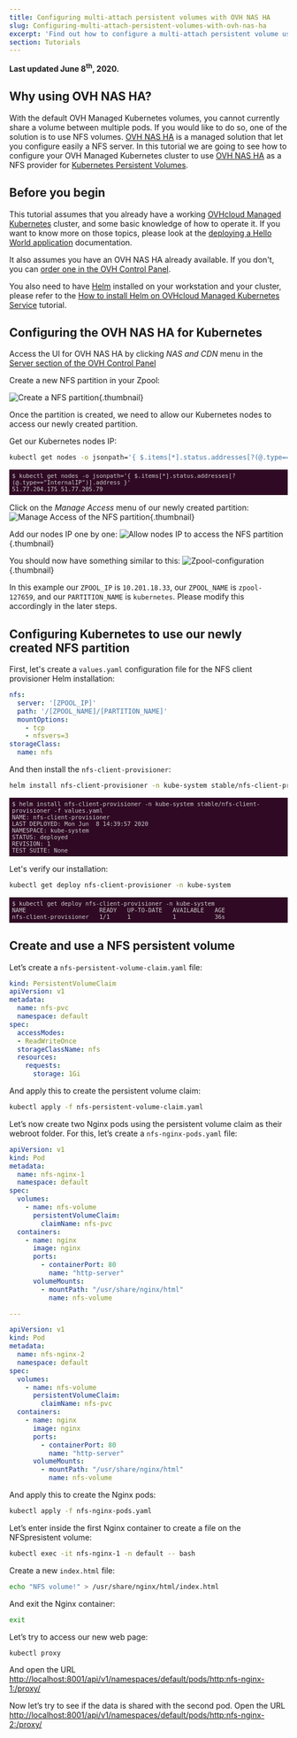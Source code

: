 ```yaml
---
title: Configuring multi-attach persistent volumes with OVH NAS HA
slug: Configuring-multi-attach-persistent-volumes-with-ovh-nas-ha
excerpt: 'Find out how to configure a multi-attach persistent volume using OVH NAS HA'
section: Tutorials
---
```


<style>
 pre {
     font-size: 14px;
 }
 pre.console {
   background-color: #300A24;
   color: #ccc;
   font-family: monospace;
   padding: 5px;
   margin-bottom: 5px;
 }
 pre.console code {
   border: solid 0px transparent;
   font-family: monospace !important;
   font-size: 0.75em;
   color: #ccc;
 }
 .small {
     font-size: 0.75em;
 }
</style>

**Last updated June 8<sup>th</sup>, 2020.**

## Why using OVH NAS HA?

With the default OVH Managed Kubernetes volumes, you cannot currently share a volume between multiple pods. If you would like to do so, one of the solution is to use NFS volumes. [OVH NAS HA](https://www.ovh.com/fr/nas/) is a managed solution that let you configure easily a NFS server. In this tutorial we are going to see how to configure your OVH Managed Kubernetes cluster to use [OVH NAS HA](https://www.ovh.com/fr/nas/) as a NFS provider for [Kubernetes Persistent Volumes](https://kubernetes.io/docs/concepts/storage/persistent-volumes/).

## Before you begin

This tutorial assumes that you already have a working [OVHcloud Managed Kubernetes](https://www.ovhcloud.com/en/public-cloud/kubernetes/) cluster, and some basic knowledge of how to operate it. If you want to know more on those topics, please look at the [deploying a Hello World application](../deploying-hello-world/) documentation.

It also assumes you have an OVH NAS HA already available. If you don't, you can [order one in the OVH Control Panel](https://www.ovh.com/manager/dedicated/#/configuration/nas).

You also need to have [Helm](https://docs.helm.sh/) installed on your workstation and your cluster, please refer to the [How to install Helm on OVHcloud Managed Kubernetes Service](../installing-helm/) tutorial.

## Configuring the OVH NAS HA for Kubernetes

Access the UI for OVH NAS HA by clicking *NAS and CDN* menu in the [Server section of the OVH Control Panel](https://www.ovh.com/manager/dedicated)

Create a new NFS partition in your Zpool:

![Create a NFS partition](images/create-nfs-partition.png){.thumbnail}

Once the partition is created, we need to allow our Kubernetes nodes to access our newly created partition.

Get our Kubernetes nodes IP:
```bash
kubectl get nodes -o jsonpath='{ $.items[*].status.addresses[?(@.type=="InternalIP")].address }'
```

<pre class="console"><code>$ kubectl get nodes -o jsonpath='{ $.items[*].status.addresses[?(@.type=="InternalIP")].address }'
51.77.204.175 51.77.205.79
</code></pre>

Click on the *Manage Access* menu of our newly created partition:
![Manage Access of the NFS partition](images/manage-nfs-partition-access.png){.thumbnail}

Add our nodes IP one by one:
![Allow nodes IP to access the NFS partition](images/manage-nfs-partition-access-ip.png){.thumbnail}

You should now have something similar to this:
![Zpool-configuration](images/manage-nfs-zpool.png){.thumbnail}

In this example our `ZPOOL_IP` is `10.201.18.33`, our `ZPOOL_NAME` is `zpool-127659`, and our `PARTITION_NAME` is `kubernetes`. Please modify this accordingly in the later steps.

## Configuring Kubernetes to use our newly created NFS partition

First, let's create a `values.yaml` configuration file for the NFS client provisioner Helm installation:

```yaml
nfs:
  server: '[ZPOOL_IP]'
  path: '/[ZPOOL_NAME]/[PARTITION_NAME]'
  mountOptions:
    - tcp
    - nfsvers=3
storageClass:
  name: nfs
```

And then install the `nfs-client-provisioner`:

```bash
helm install nfs-client-provisioner -n kube-system stable/nfs-client-provisioner -f values.yaml
```

<pre class="console"><code>$ helm install nfs-client-provisioner -n kube-system stable/nfs-client-provisioner -f values.yaml
NAME: nfs-client-provisioner
LAST DEPLOYED: Mon Jun  8 14:39:57 2020
NAMESPACE: kube-system
STATUS: deployed
REVISION: 1
TEST SUITE: None
</code></pre>

Let's verify our installation:

```bash
kubectl get deploy nfs-client-provisioner -n kube-system
```

<pre class="console"><code>$ kubectl get deploy nfs-client-provisioner -n kube-system
NAME                     READY   UP-TO-DATE   AVAILABLE   AGE
nfs-client-provisioner   1/1     1            1           36s
</code></pre>

## Create and use a NFS persistent volume

Let’s create a `nfs-persistent-volume-claim.yaml` file:

```yaml
kind: PersistentVolumeClaim
apiVersion: v1
metadata:
  name: nfs-pvc
  namespace: default
spec:
  accessModes:
  - ReadWriteOnce
  storageClassName: nfs
  resources:
    requests:
      storage: 1Gi
```

And apply this to create the persistent volume claim:

```bash
kubectl apply -f nfs-persistent-volume-claim.yaml
```

Let’s now create two Nginx pods using the persistent volume claim as their webroot folder. For this, let’s create a `nfs-nginx-pods.yaml` file:

```yaml
apiVersion: v1
kind: Pod
metadata:
  name: nfs-nginx-1
  namespace: default
spec:
  volumes:
    - name: nfs-volume
      persistentVolumeClaim:
        claimName: nfs-pvc
  containers:
    - name: nginx
      image: nginx
      ports:
        - containerPort: 80
          name: "http-server"
      volumeMounts:
        - mountPath: "/usr/share/nginx/html"
          name: nfs-volume

---

apiVersion: v1
kind: Pod
metadata:
  name: nfs-nginx-2
  namespace: default
spec:
  volumes:
    - name: nfs-volume
      persistentVolumeClaim:
        claimName: nfs-pvc
  containers:
    - name: nginx
      image: nginx
      ports:
        - containerPort: 80
          name: "http-server"
      volumeMounts:
        - mountPath: "/usr/share/nginx/html"
          name: nfs-volume
```

And apply this to create the Nginx pods:

```bash
kubectl apply -f nfs-nginx-pods.yaml
```

Let’s enter inside the first Nginx container to create a file on the NFSpresistent volume:

```bash
kubectl exec -it nfs-nginx-1 -n default -- bash
```

Create a new `index.html` file:

```bash
echo "NFS volume!" > /usr/share/nginx/html/index.html
```

And exit the Nginx container:

```bash
exit
```

Let’s try to access our new web page:

```bash
kubectl proxy
```

And open the URL [http://localhost:8001/api/v1/namespaces/default/pods/http:nfs-nginx-1:/proxy/](http://localhost:8001/api/v1/namespaces/default/pods/http:nfs-nginx-1:/proxy/)

Now let’s try to see if the data is shared with the second pod. Open the URL [http://localhost:8001/api/v1/namespaces/default/pods/http:nfs-nginx-2:/proxy/](http://localhost:8001/api/v1/namespaces/default/pods/http:nfs-nginx-2:/proxy/)